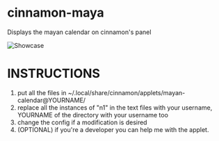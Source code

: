 # cinnamon-maya
Displays the mayan calendar on cinnamon's panel

![Showcase](https://i.ibb.co/TBs6ntrg/Schermata-del-2025-05-22-16-42-03.png)

# INSTRUCTIONS
1. put all the files in ~/.local/share/cinnamon/applets/mayan-calendar@YOURNAME/
2. replace all the instances of "n1" in the text files with your username, YOURNAME of the directory with your username too
3. change the config if a modification is desired
4. (OPTIONAL) if you're a developer you can help me with the applet.
